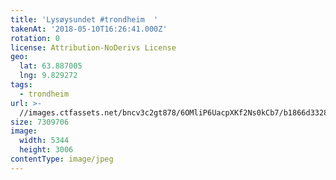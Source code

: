 ```yaml
---
title: 'Lysøysundet #trondheim  '
takenAt: '2018-05-10T16:26:41.000Z'
rotation: 0
license: Attribution-NoDerivs License
geo:
  lat: 63.887005
  lng: 9.829272
tags:
  - trondheim
url: >-
  //images.ctfassets.net/bncv3c2gt878/6OMliP6UacpXKf2Ns0kCb7/b1866d3328c318acced9a29cf3dd5847/lysysundet-trondheim_41992938122_o
size: 7309706
image:
  width: 5344
  height: 3006
contentType: image/jpeg
---
```


